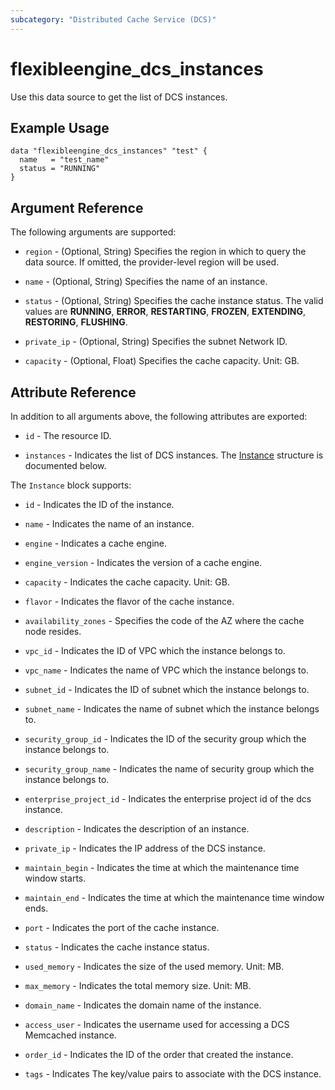 ```yaml
---
subcategory: "Distributed Cache Service (DCS)"
---
```


# flexibleengine_dcs_instances

Use this data source to get the list of DCS instances.

## Example Usage

```hcl
data "flexibleengine_dcs_instances" "test" {
  name   = "test_name"
  status = "RUNNING"
}
```

## Argument Reference

The following arguments are supported:

* `region` - (Optional, String) Specifies the region in which to query the data source.
  If omitted, the provider-level region will be used.

* `name` - (Optional, String) Specifies the name of an instance.

* `status` - (Optional, String) Specifies the cache instance status. The valid values are **RUNNING**, **ERROR**,
  **RESTARTING**, **FROZEN**, **EXTENDING**, **RESTORING**, **FLUSHING**.

* `private_ip` - (Optional, String) Specifies the subnet Network ID.

* `capacity` - (Optional, Float) Specifies the cache capacity. Unit: GB.

## Attribute Reference

In addition to all arguments above, the following attributes are exported:

* `id` - The resource ID.

* `instances` - Indicates the list of DCS instances.
  The [Instance](#DcsInstance_Instance) structure is documented below.

<a name="DcsInstance_Instance"></a>
The `Instance` block supports:

* `id` - Indicates the ID of the instance.

* `name` - Indicates the name of an instance.

* `engine` - Indicates a cache engine.

* `engine_version` - Indicates the version of a cache engine.

* `capacity` - Indicates the cache capacity. Unit: GB.

* `flavor` - Indicates the flavor of the cache instance.

* `availability_zones` - Specifies the code of the AZ where the cache node resides.

* `vpc_id` - Indicates the ID of VPC which the instance belongs to.

* `vpc_name` - Indicates the name of VPC which the instance belongs to.

* `subnet_id` - Indicates the ID of subnet which the instance belongs to.

* `subnet_name` - Indicates the name of subnet which the instance belongs to.

* `security_group_id` - Indicates the ID of the security group which the instance belongs to.

* `security_group_name` - Indicates the name of security group which the instance belongs to.

* `enterprise_project_id` - Indicates the enterprise project id of the dcs instance.

* `description` - Indicates the description of an instance.

* `private_ip` - Indicates the IP address of the DCS instance.

* `maintain_begin` - Indicates the time at which the maintenance time window starts.

* `maintain_end` - Indicates the time at which the maintenance time window ends.

* `port` - Indicates the port of the cache instance.

* `status` - Indicates the cache instance status.

* `used_memory` - Indicates the size of the used memory. Unit: MB.

* `max_memory` - Indicates the total memory size. Unit: MB.

* `domain_name` - Indicates the domain name of the instance.

* `access_user` - Indicates the username used for accessing a DCS Memcached instance.

* `order_id` - Indicates the ID of the order that created the instance.

* `tags` - Indicates The key/value pairs to associate with the DCS instance.
